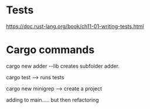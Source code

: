 # Tests
https://doc.rust-lang.org/book/ch11-01-writing-tests.html

# Cargo commands
cargo new adder --lib
creates subfolder adder.

cargo test --> runs tests

cargo new minigrep --> create a project

adding to main..... but then refactoring

